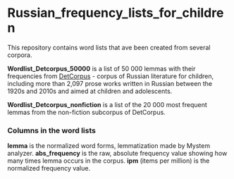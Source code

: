# Russian_frequency_lists_for_children

This repository contains word lists that ave been created from several corpora. 

**Wordlist_Detcorpus_50000** is a list of 50 000 lemmas with their frequencies from [DetCorpus](http://detcorpus.ru/) - corpus of Russian literature for children, 
including more than 2,097 prose works written in Russian between the 1920s and 2010s and aimed at children and adolescents. 

**Wordlist_Detcorpus_nonfiction** is a list of the 20 000 most frequent lemmas from the non-fiction subcorpus of DetCorpus. 

### Columns in the word lists

**lemma** is the normalized word forms, lemmatization made by Mystem analyzer.
**abs_frequency** is the raw, absolute frequency value showing how many times lemma occurs in the corpus.
**ipm** (items per million) is the normalized frequency value.


